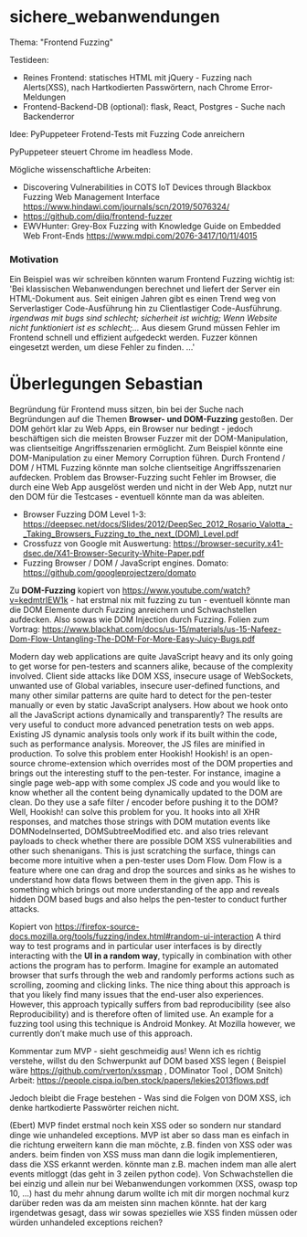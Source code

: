 # sichere_webanwendungen

Thema: "Frontend Fuzzing"

Testideen: 
- Reines Frontend: statisches HTML mit jQuery - Fuzzing nach Alerts(XSS), nach Hartkodierten Passwörtern, nach Chrome Error-Meldungen
- Frontend-Backend-DB (optional): flask, React, Postgres - Suche nach Backenderror

Idee: PyPuppeteer Frotend-Tests mit Fuzzing Code anreichern

PyPuppeteer steuert Chrome im headless Mode.

Mögliche wissenschaftliche Arbeiten:
- Discovering Vulnerabilities in COTS IoT Devices through Blackbox Fuzzing Web Management Interface https://www.hindawi.com/journals/scn/2019/5076324/
- https://github.com/diiq/frontend-fuzzer
- EWVHunter: Grey-Box Fuzzing with Knowledge Guide on Embedded Web Front-Ends https://www.mdpi.com/2076-3417/10/11/4015

### Motivation

Ein Beispiel was wir schreiben könnten warum Frontend Fuzzing wichtig ist: 'Bei klassischen Webanwendungen berechnet und liefert der Server ein HTML-Dokument aus. Seit einigen Jahren gibt es einen Trend weg von Serverlastiger Code-Ausführung hin zu Clientlastiger Code-Ausführung. *irgendwas mit bugs sind schlecht; sicherheit ist wichtig; Wenn Website nicht funktioniert ist es schlecht;...* Aus diesem Grund müssen Fehler im Frontend schnell und effizient aufgedeckt werden. Fuzzer können eingesetzt werden, um diese Fehler zu finden. ...'

# Überlegungen Sebastian

Begründung für Frontend muss sitzen, bin bei der Suche nach Begründungen auf die Themen <b>Browser- und DOM-Fuzzing</b> gestoßen. Der DOM gehört klar zu Web Apps, ein Browser nur bedingt - jedoch beschäftigen sich die meisten Browser Fuzzer mit der DOM-Manipulation, was clientseitige Angriffsszenarien ermöglicht. Zum Beispiel könnte eine DOM-Manipulation zu einer Memory Corruption führen. Durch Frontend / DOM / HTML Fuzzing könnte man solche clientseitige Angriffsszenarien aufdecken. Problem das Browser-Fuzzing sucht Fehler im Browser, die durch eine Web App ausgelöst werden und nicht in der Web App, nutzt nur den DOM für die Testcases - eventuell könnte man da was ableiten. 

- Browser Fuzzing DOM Level 1-3: https://deepsec.net/docs/Slides/2012/DeepSec_2012_Rosario_Valotta_-_Taking_Browsers_Fuzzing_to_the_next_(DOM)_Level.pdf
- Crossfuzz von Google mit Auswertung: https://browser-security.x41-dsec.de/X41-Browser-Security-White-Paper.pdf
- Fuzzing Browser / DOM / JavaScript engines. Domato: https://github.com/googleprojectzero/domato

Zu <b>DOM-Fuzzing</b> kopiert von https://www.youtube.com/watch?v=kedmtrIEW1k - hat erstmal nix mit fuzzing zu tun - eventuell könnte man die DOM Elemente durch Fuzzing anreichern und Schwachstellen aufdecken. Also sowas wie DOM Injection durch Fuzzing.
Folien zum Vortrag: https://www.blackhat.com/docs/us-15/materials/us-15-Nafeez-Dom-Flow-Untangling-The-DOM-For-More-Easy-Juicy-Bugs.pdf

Modern day web applications are quite JavaScript heavy and its only going to get worse for pen-testers and scanners alike, because of the complexity involved. Client side attacks like DOM XSS, insecure usage of WebSockets, unwanted use of Global variables, insecure user-defined functions, and many other similar patterns are quite hard to detect for the pen-tester manually or even by static JavaScript analysers.
How about we hook onto all the JavaScript actions dynamically and transparently? The results are very useful to conduct more advanced penetration tests on web apps. Existing JS dynamic analysis tools only work if its built within the code, such as performance analysis. Moreover, the JS files are minified in production. To solve this problem enter Hookish!
Hookish! is an open-source chrome-extension which overrides most of the DOM properties and brings out the interesting stuff to the pen-tester. For instance, imagine a single page web-app with some complex JS code and you would like to know whether all the content being dynamically updated to the DOM are clean. Do they use a safe filter / encoder before pushing it to the DOM? Well, Hookish! can solve this problem for you. It hooks into all XHR responses, and matches those strings with DOM mutation events like DOMNodeInserted, DOMSubtreeModified etc. and also tries relevant payloads to check whether there are possible DOM XSS vulnerabilities and other such shenanigans. This is just scratching the surface, things can become more intuitive when a pen-tester uses Dom Flow.
Dom Flow is a feature where one can drag and drop the sources and sinks as he wishes to understand how data flows between them in the given app. This is something which brings out more understanding of the app and reveals hidden DOM based bugs and also helps the pen-tester to conduct further attacks.


Kopiert von https://firefox-source-docs.mozilla.org/tools/fuzzing/index.html#random-ui-interaction
A third way to test programs and in particular user interfaces is by directly interacting with the <b>UI in a random way</b>, typically in combination with other actions the program has to perform. Imagine for example an automated browser that surfs through the web and randomly performs actions such as scrolling, zooming and clicking links. The nice thing about this approach is that you likely find many issues that the end-user also experiences. However, this approach typically suffers from bad reproducibility (see also Reproducibility) and is therefore often of limited use. An example for a fuzzing tool using this technique is Android Monkey. At Mozilla however, we currently don’t make much use of this approach.

Kommentar zum MVP - sieht geschmeidig aus! Wenn ich es richtig verstehe, willst du den Schwerpunkt auf DOM based XSS legen ( Beispiel wäre https://github.com/rverton/xssmap , DOMinator Tool , DOM Snitch) Arbeit: https://people.cispa.io/ben.stock/papers/lekies2013flows.pdf

Jedoch bleibt die Frage bestehen - Was sind die Folgen von DOM XSS, ich denke hartkodierte Passwörter reichen nicht.

(Ebert) MVP findet erstmal noch kein XSS oder so sondern nur standard dinge wie unhandeled exceptions. MVP ist aber so dass man es einfach in die richtung erweitern kann die man möchte, z.B. finden von XSS oder was anders. beim finden von XSS muss man dann die logik implementieren, dass die XSS erkannt werden. könnte man z.B. machen indem man alle alert events mitloggt (das geht in 3 zeilen python code). Von Schwachstellen die bei einzig und allein nur bei Webanwendungen vorkommen (XSS, owasp top 10, ...) hast du mehr ahnung darum wollte ich mit dir morgen nochmal kurz darüber reden was da am meisten sinn machen könnte. hat der karg irgendetwas gesagt, dass wir sowas spezielles wie XSS finden müssen oder würden unhandeled exceptions reichen?



